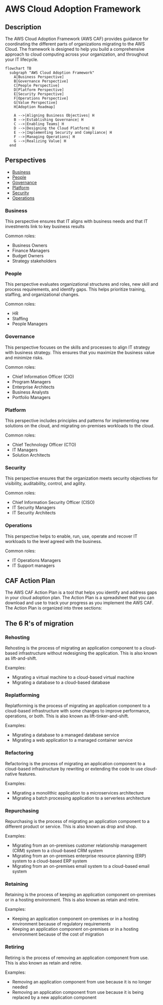 # AWS Cloud Adoption Framework

## Description

The AWS Cloud Adoption Framework (AWS CAF) provides guidance for coordinating the different parts of organizations migrating to the AWS Cloud. The framework is designed to help you build a comprehensive approach to cloud computing across your organization, and throughout your IT lifecycle.

```mermaid
flowchart TB
  subgraph "AWS Cloud Adoption Framework"
    A[Business Perspective]
    B[Governance Perspective]
    C[People Perspective]
    D[Platform Perspective]
    E[Security Perspective]
    F[Operations Perspective]
    G[Value Perspective]
    H[Adoption Roadmap]

    A -->|Aligning Business Objectives| H
    B -->|Establishing Governance| H
    C -->|Enabling Teams| H
    D -->|Designing the Cloud Platform| H
    E -->|Implementing Security and Compliance| H
    F -->|Managing Operations| H
    G -->|Realizing Value| H
  end
```

## Perspectives

- [Business](aws-caf.md#business)
- [People](aws-caf.md#people)
- [Governance](aws-caf.md#governance)
- [Platform](aws-caf.md#platform)
- [Security](aws-caf.md#security)
- [Operations](aws-caf.md#operations)

### Business

This perspective ensures that IT aligns with business needs and that IT investments link to key business results

Common roles:

- Business Owners
- Finance Managers
- Budget Owners
- Strategy stakeholders

### People

This perspective evaluates organizational structures and roles, new skill and process requirements, and identify gaps. This helps prioritize training, staffing, and organizational changes.

Common roles:

- HR
- Staffing
- People Managers

### Governance

This perspective focuses on the skills and processes to align IT strategy with business strategy. This ensures that you maximize the business value and minimize risks.

Common roles:

- Chief Information Officer (CIO)
- Program Managers
- Enterprise Architects
- Business Analysts
- Portfolio Managers

### Platform

This perspective includes principles and patterns for implementing new solutions on the cloud, and migrating on-premises workloads to the cloud.

Common roles:

- Chief Technology Officer (CTO)
- IT Managers
- Solution Architects

### Security

This perspective ensures that the organization meets security objectives for visibility, auditability, control, and agility.

Common roles:

- Chief Information Security Officer (CISO)
- IT Security Managers
- IT Security Architects

### Operations

This perspective helps to enable, run, use, operate and recover IT workloads to the level agreed with the business.

Common roles:

- IT Operations Managers
- IT Support managers

## CAF Action Plan

The AWS CAF Action Plan is a tool that helps you identify and address gaps in your cloud adoption plan. The Action Plan is a spreadsheet that you can download and use to track your progress as you implement the AWS CAF. The Action Plan is organized into three sections:

## The 6 R's of migration

### Rehosting

Rehosting is the process of migrating an application component to a cloud-based infrastructure without redesigning the application. This is also known as lift-and-shift.

Examples:

- Migrating a virtual machine to a cloud-based virtual machine
- Migrating a database to a cloud-based database

### Replatforming

Replatforming is the process of migrating an application component to a cloud-based infrastructure with some changes to improve performance, operations, or both. This is also known as lift-tinker-and-shift.

Examples:

- Migrating a database to a managed database service
- Migrating a web application to a managed container service

### Refactoring

Refactoring is the process of migrating an application component to a cloud-based infrastructure by rewriting or extending the code to use cloud-native features.

Examples:

- Migrating a monolithic application to a microservices architecture
- Migrating a batch processing application to a serverless architecture

### Repurchasing

Repurchasing is the process of migrating an application component to a different product or service. This is also known as drop and shop.

Examples:

- Migrating from an on-premises customer relationship management (CRM) system to a cloud-based CRM system
- Migrating from an on-premises enterprise resource planning (ERP) system to a cloud-based ERP system
- Migrating from an on-premises email system to a cloud-based email system

### Retaining

Retaining is the process of keeping an application component on-premises or in a hosting environment. This is also known as retain and retire.

Examples:

- Keeping an application component on-premises or in a hosting environment because of regulatory requirements
- Keeping an application component on-premises or in a hosting environment because of the cost of migration

### Retiring

Retiring is the process of removing an application component from use. This is also known as retain and retire.

Examples:

- Removing an application component from use because it is no longer needed
- Removing an application component from use because it is being replaced by a new application component
